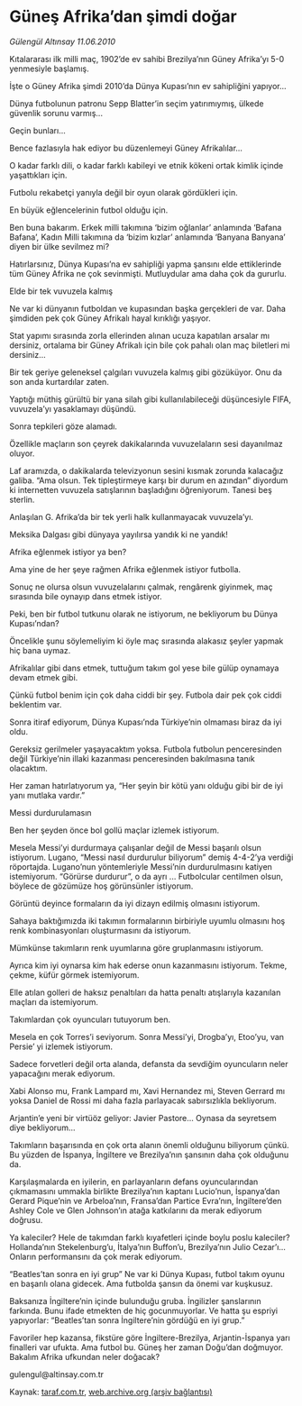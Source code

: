 # Güneş Afrika’dan şimdi doğar

*Gülengül Altınsay 11.06.2010*

<div class="yazi"><p>Kıtalararası ilk milli maç, 1902’de ev sahibi Brezilya’nın Güney Afrika’yı 5-0 yenmesiyle başlamış. </p>
<p>İşte o Güney Afrika şimdi 2010’da Dünya Kupası’nın ev sahipliğini yapıyor... </p>
<p>Dünya futbolunun patronu Sepp Blatter’in seçim yatırımıymış, ülkede güvenlik sorunu varmış... </p>
<p>Geçin bunları...</p>
<p>Bence fazlasıyla hak ediyor bu düzenlemeyi Güney Afrikalılar... </p>
<p>O kadar farklı dili, o kadar farklı kabileyi ve etnik kökeni ortak kimlik içinde yaşattıkları için. </p>
<p>Futbolu rekabetçi yanıyla değil bir oyun olarak gördükleri için. </p>
<p>En büyük eğlencelerinin futbol olduğu için.</p>
<p>Ben buna bakarım. Erkek milli takımına ‘bizim oğlanlar’ anlamında ‘Bafana Bafana’, Kadın Milli takımına da ‘bizim kızlar’ anlamında ‘Banyana Banyana’ diyen bir ülke sevilmez mi?</p>
<p>Hatırlarsınız, Dünya Kupası’na ev sahipliği yapma şansını elde ettiklerinde tüm Güney Afrika ne çok sevinmişti. Mutluydular ama daha çok da gururlu.</p>
<p>Elde bir tek vuvuzela kalmış</p>
<p>Ne var ki dünyanın futboldan ve kupasından başka gerçekleri de var. Daha şimdiden pek çok Güney Afrikalı hayal kırıklığı yaşıyor. </p>
<p>Stat yapımı sırasında zorla ellerinden alınan ucuza kapatılan arsalar mı dersiniz, ortalama bir Güney Afrikalı için bile çok pahalı olan maç biletleri mi dersiniz... </p>
<p>Bir tek geriye geleneksel çalgıları vuvuzela kalmış gibi gözüküyor. Onu da son anda kurtardılar zaten.</p>
<p>Yaptığı müthiş gürültü bir yana silah gibi kullanılabileceği düşüncesiyle FIFA, vuvuzela’yı yasaklamayı düşündü. </p>
<p>Sonra tepkileri göze alamadı. </p>
<p>Özellikle maçların son çeyrek dakikalarında vuvuzelaların sesi dayanılmaz oluyor. </p>
<p>Laf aramızda, o dakikalarda televizyonun sesini kısmak zorunda kalacağız galiba. “Ama olsun. Tek tipleştirmeye karşı bir durum en azından” diyordum ki internetten vuvuzela satışlarının başladığını öğreniyorum. Tanesi beş sterlin. </p>
<p>Anlaşılan G. Afrika’da bir tek yerli halk kullanmayacak vuvuzela’yı. </p>
<p>Meksika Dalgası gibi dünyaya yayılırsa yandık ki ne yandık!</p>
<p>Afrika eğlenmek istiyor ya ben?</p>
<p>Ama yine de her şeye rağmen Afrika eğlenmek istiyor futbolla.</p>
<p>Sonuç ne olursa olsun vuvuzelalarını çalmak, rengârenk giyinmek, maç sırasında bile oynayıp dans etmek istiyor.</p>
<p>Peki, ben bir futbol tutkunu olarak ne istiyorum, ne bekliyorum bu Dünya Kupası’ndan? </p>
<p>Öncelikle şunu söylemeliyim ki öyle maç sırasında alakasız şeyler yapmak hiç bana uymaz. </p>
<p>Afrikalılar gibi dans etmek, tuttuğum takım gol yese bile gülüp oynamaya devam etmek gibi. </p>
<p>Çünkü futbol benim için çok daha ciddi bir şey. Futbola dair pek çok ciddi beklentim var.</p>
<p>Sonra itiraf ediyorum, Dünya Kupası’nda Türkiye’nin olmaması biraz da iyi oldu. </p>
<p>Gereksiz gerilmeler yaşayacaktım yoksa. Futbola futbolun penceresinden değil Türkiye’nin illaki kazanması penceresinden bakılmasına tanık olacaktım. </p>
<p>Her zaman hatırlatıyorum ya, “Her şeyin bir kötü yanı olduğu gibi bir de iyi yanı mutlaka vardır.”</p>
<p>Messi durdurulamasın</p>
<p>Ben her şeyden önce bol gollü maçlar izlemek istiyorum. </p>
<p>Mesela Messi’yi durdurmaya çalışanlar değil de Messi başarılı olsun istiyorum. Lugano, “Messi nasıl durdurulur biliyorum” demiş 4-4-2’ya verdiği röportajda. Lugano’nun yöntemleriyle Messi’nin durdurulmasını katiyen istemiyorum. “Görürse durdurur”, o da ayrı ... Futbolcular centilmen olsun, böylece de gözümüze hoş görünsünler istiyorum.</p>
<p>Görüntü deyince formaların da iyi dizayn edilmiş olmasını istiyorum. </p>
<p>Sahaya baktığımızda iki takımın formalarının birbiriyle uyumlu olmasını hoş renk kombinasyonları oluşturmasını da istiyorum. </p>
<p>Mümkünse takımların renk uyumlarına göre gruplanmasını istiyorum.</p>
<p>Ayrıca kim iyi oynarsa kim hak ederse onun kazanmasını istiyorum. Tekme, çekme, küfür görmek istemiyorum. </p>
<p>Elle atılan golleri de haksız penaltıları da hatta penaltı atışlarıyla kazanılan maçları da istemiyorum.</p>
<p>Takımlardan çok oyuncuları tutuyorum ben. </p>
<p>Mesela en çok Torres’i seviyorum. Sonra Messi’yi, Drogba’yı, Etoo’yu, van Persie’ yi izlemek istiyorum. </p>
<p>Sadece forvetleri değil orta alanda, defansta da sevdiğim oyuncuların neler yapacağını merak ediyorum. </p>
<p>Xabi Alonso mu, Frank Lampard mı, Xavi Hernandez mi, Steven Gerrard mı yoksa Daniel de Rossi mi daha fazla parlayacak sabırsızlıkla bekliyorum. </p>
<p>Arjantin’e yeni bir virtüöz geliyor: Javier Pastore... Oynasa da seyretsem diye bekliyorum...</p>
<p>Takımların başarısında en çok orta alanın önemli olduğunu biliyorum çünkü. Bu yüzden de İspanya, İngiltere ve Brezilya’nın şansının daha çok olduğunu da.</p>
<p>Karşılaşmalarda en iyilerin, en parlayanların defans oyuncularından çıkmamasını ummakla birlikte Brezilya’nın kaptanı Lucio’nun, İspanya’dan Gerard Pique’nin ve Arbeloa’nın, Fransa’dan Partice Evra’nın, İngiltere’den Ashley Cole ve Glen Johnson’ın atağa katkılarını da merak ediyorum doğrusu.</p>
<p>Ya kaleciler? Hele de takımdan farklı kıyafetleri içinde boylu poslu kaleciler? Hollanda’nın Stekelenburg’u, İtalya’nın Buffon’u, Brezilya’nın Julio Cezar’ı... Onların performansını da çok merak ediyorum.</p>
<p>“Beatles’tan sonra en iyi grup” Ne var ki Dünya Kupası, futbol takım oyunu en başarılı olana gidecek. Ama futbolda şansın da önemi var kuşkusuz.</p>
<p>Baksanıza İngiltere’nin içinde bulunduğu gruba. İngilizler şanslarının farkında. Bunu ifade etmekten de hiç gocunmuyorlar. Ve hatta şu espriyi yapıyorlar: “Beatles’tan sonra İngiltere’nin gördüğü en iyi grup.”</p>
<p>Favoriler hep kazansa, fikstüre göre İngiltere-Brezilya, Arjantin-İspanya yarı finalleri var ufukta. Ama futbol bu. Güneş her zaman Doğu’dan doğmuyor. Bakalım Afrika ufkundan neler doğacak?</p>
<p>gulengul@altinsay.com.tr</p></div>

Kaynak: [taraf.com.tr](http://www.taraf.com.tr:80/gulengul-altinsay/makale-gunes-afrika-dan-simdi-dogar.htm), [web.archive.org (arşiv bağlantısı)](http://web.archive.org/web/20100822071612/http://www.taraf.com.tr:80/gulengul-altinsay/makale-gunes-afrika-dan-simdi-dogar.htm)
